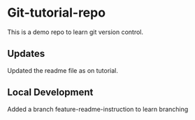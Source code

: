 # Git-tutorial-repo
This is a demo repo to learn git version control.

## Updates
Updated the readme file as on tutorial. 

## Local Development
Added a branch feature-readme-instruction to learn branching
